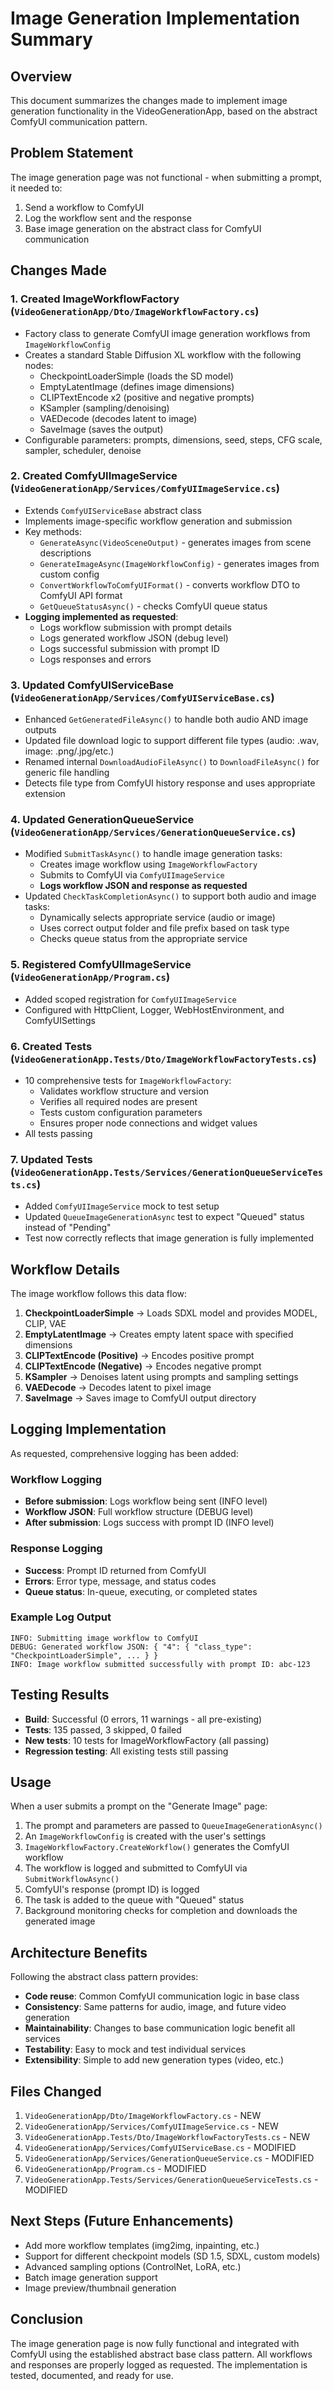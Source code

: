 # Image Generation Implementation Summary

## Overview
This document summarizes the changes made to implement image generation functionality in the VideoGenerationApp, based on the abstract ComfyUI communication pattern.

## Problem Statement
The image generation page was not functional - when submitting a prompt, it needed to:
1. Send a workflow to ComfyUI
2. Log the workflow sent and the response
3. Base image generation on the abstract class for ComfyUI communication

## Changes Made

### 1. Created ImageWorkflowFactory (`VideoGenerationApp/Dto/ImageWorkflowFactory.cs`)
- Factory class to generate ComfyUI image generation workflows from `ImageWorkflowConfig`
- Creates a standard Stable Diffusion XL workflow with the following nodes:
  - CheckpointLoaderSimple (loads the SD model)
  - EmptyLatentImage (defines image dimensions)
  - CLIPTextEncode x2 (positive and negative prompts)
  - KSampler (sampling/denoising)
  - VAEDecode (decodes latent to image)
  - SaveImage (saves the output)
- Configurable parameters: prompts, dimensions, seed, steps, CFG scale, sampler, scheduler, denoise

### 2. Created ComfyUIImageService (`VideoGenerationApp/Services/ComfyUIImageService.cs`)
- Extends `ComfyUIServiceBase` abstract class
- Implements image-specific workflow generation and submission
- Key methods:
  - `GenerateAsync(VideoSceneOutput)` - generates images from scene descriptions
  - `GenerateImageAsync(ImageWorkflowConfig)` - generates images from custom config
  - `ConvertWorkflowToComfyUIFormat()` - converts workflow DTO to ComfyUI API format
  - `GetQueueStatusAsync()` - checks ComfyUI queue status
- **Logging implemented as requested**:
  - Logs workflow submission with prompt details
  - Logs generated workflow JSON (debug level)
  - Logs successful submission with prompt ID
  - Logs responses and errors

### 3. Updated ComfyUIServiceBase (`VideoGenerationApp/Services/ComfyUIServiceBase.cs`)
- Enhanced `GetGeneratedFileAsync()` to handle both audio AND image outputs
- Updated file download logic to support different file types (audio: .wav, image: .png/.jpg/etc.)
- Renamed internal `DownloadAudioFileAsync()` to `DownloadFileAsync()` for generic file handling
- Detects file type from ComfyUI history response and uses appropriate extension

### 4. Updated GenerationQueueService (`VideoGenerationApp/Services/GenerationQueueService.cs`)
- Modified `SubmitTaskAsync()` to handle image generation tasks:
  - Creates image workflow using `ImageWorkflowFactory`
  - Submits to ComfyUI via `ComfyUIImageService`
  - **Logs workflow JSON and response as requested**
- Updated `CheckTaskCompletionAsync()` to support both audio and image tasks:
  - Dynamically selects appropriate service (audio or image)
  - Uses correct output folder and file prefix based on task type
  - Checks queue status from the appropriate service

### 5. Registered ComfyUIImageService (`VideoGenerationApp/Program.cs`)
- Added scoped registration for `ComfyUIImageService`
- Configured with HttpClient, Logger, WebHostEnvironment, and ComfyUISettings

### 6. Created Tests (`VideoGenerationApp.Tests/Dto/ImageWorkflowFactoryTests.cs`)
- 10 comprehensive tests for `ImageWorkflowFactory`:
  - Validates workflow structure and version
  - Verifies all required nodes are present
  - Tests custom configuration parameters
  - Ensures proper node connections and widget values
- All tests passing

### 7. Updated Tests (`VideoGenerationApp.Tests/Services/GenerationQueueServiceTests.cs`)
- Added `ComfyUIImageService` mock to test setup
- Updated `QueueImageGenerationAsync` test to expect "Queued" status instead of "Pending"
- Test now correctly reflects that image generation is fully implemented

## Workflow Details

The image workflow follows this data flow:
1. **CheckpointLoaderSimple** → Loads SDXL model and provides MODEL, CLIP, VAE
2. **EmptyLatentImage** → Creates empty latent space with specified dimensions
3. **CLIPTextEncode (Positive)** → Encodes positive prompt
4. **CLIPTextEncode (Negative)** → Encodes negative prompt
5. **KSampler** → Denoises latent using prompts and sampling settings
6. **VAEDecode** → Decodes latent to pixel image
7. **SaveImage** → Saves image to ComfyUI output directory

## Logging Implementation

As requested, comprehensive logging has been added:

### Workflow Logging
- **Before submission**: Logs workflow being sent (INFO level)
- **Workflow JSON**: Full workflow structure (DEBUG level)
- **After submission**: Logs success with prompt ID (INFO level)

### Response Logging
- **Success**: Prompt ID returned from ComfyUI
- **Errors**: Error type, message, and status codes
- **Queue status**: In-queue, executing, or completed states

### Example Log Output
```
INFO: Submitting image workflow to ComfyUI
DEBUG: Generated workflow JSON: { "4": { "class_type": "CheckpointLoaderSimple", ... } }
INFO: Image workflow submitted successfully with prompt ID: abc-123
```

## Testing Results

- **Build**: Successful (0 errors, 11 warnings - all pre-existing)
- **Tests**: 135 passed, 3 skipped, 0 failed
- **New tests**: 10 tests for ImageWorkflowFactory (all passing)
- **Regression testing**: All existing tests still passing

## Usage

When a user submits a prompt on the "Generate Image" page:

1. The prompt and parameters are passed to `QueueImageGenerationAsync()`
2. An `ImageWorkflowConfig` is created with the user's settings
3. `ImageWorkflowFactory.CreateWorkflow()` generates the ComfyUI workflow
4. The workflow is logged and submitted to ComfyUI via `SubmitWorkflowAsync()`
5. ComfyUI's response (prompt ID) is logged
6. The task is added to the queue with "Queued" status
7. Background monitoring checks for completion and downloads the generated image

## Architecture Benefits

Following the abstract class pattern provides:
- **Code reuse**: Common ComfyUI communication logic in base class
- **Consistency**: Same patterns for audio, image, and future video generation
- **Maintainability**: Changes to base communication logic benefit all services
- **Testability**: Easy to mock and test individual services
- **Extensibility**: Simple to add new generation types (video, etc.)

## Files Changed

1. `VideoGenerationApp/Dto/ImageWorkflowFactory.cs` - NEW
2. `VideoGenerationApp/Services/ComfyUIImageService.cs` - NEW
3. `VideoGenerationApp.Tests/Dto/ImageWorkflowFactoryTests.cs` - NEW
4. `VideoGenerationApp/Services/ComfyUIServiceBase.cs` - MODIFIED
5. `VideoGenerationApp/Services/GenerationQueueService.cs` - MODIFIED
6. `VideoGenerationApp/Program.cs` - MODIFIED
7. `VideoGenerationApp.Tests/Services/GenerationQueueServiceTests.cs` - MODIFIED

## Next Steps (Future Enhancements)

- Add more workflow templates (img2img, inpainting, etc.)
- Support for different checkpoint models (SD 1.5, SDXL, custom models)
- Advanced sampling options (ControlNet, LoRA, etc.)
- Batch image generation support
- Image preview/thumbnail generation

## Conclusion

The image generation page is now fully functional and integrated with ComfyUI using the established abstract base class pattern. All workflows and responses are properly logged as requested. The implementation is tested, documented, and ready for use.

